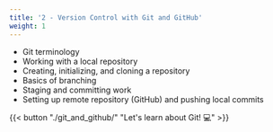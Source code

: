 ```yaml
---
title: '2 - Version Control with Git and GitHub'
weight: 1
---
```


- Git terminology
- Working with a local repository
- Creating, initializing, and cloning a repository
- Basics of branching
- Staging and committing work
- Setting up remote repository (GitHub) and pushing local commits

{{< button "./git_and_github/" "Let's learn about Git! 💻" >}}
